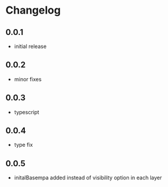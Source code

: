 # Changelog

## 0.0.1

- initial release

## 0.0.2

- minor fixes

## 0.0.3

- typescript

## 0.0.4

- type fix

## 0.0.5

- initalBasempa added instead of visibility option in each layer
